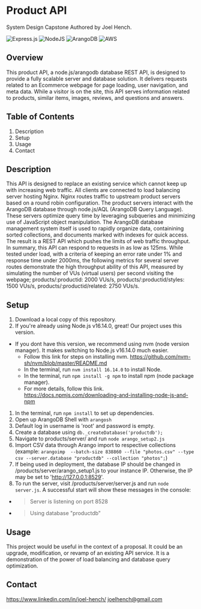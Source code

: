 # Product API
System Design Capstone
Authored by Joel Hench.

![Express.js](https://img.shields.io/badge/express.js-%23404d59.svg?style=for-the-badge&logo=express&logoColor=%2361DAFB) ![NodeJS](https://img.shields.io/badge/node.js-6DA55F?style=for-the-badge&logo=node.js&logoColor=white) ![ArangoDB](https://img.shields.io/badge/ArangoDB-%234ea94b.svg?style=for-the-badge&logo=avocado&logoColor=white?link=http://google.com&link=http://google.com) ![AWS](https://img.shields.io/badge/AWS-%23FF9900.svg?style=for-the-badge&logo=amazon-aws&logoColor=white)

## Overview
This product API, a node.js/arangodb database REST API, is designed to provide a fully scalable server and database solution. It delivers requests related to an Ecommerce webpage for page loading, user navigation, and meta data. While a visitor is on the site, this API serves information related to products, similar items, images, reviews, and questions and answers.

## Table of Contents
1. Description
1. Setup
1. Usage
1. Contact

## Description
This API is designed to replace an existing service which cannot keep up with increasing web traffic. All clients are connected to load balancing server hosting Nginx. Nginx routes traffic to upstream product servers based on a round robin configuration. The product servers interact with the ArangoDB database through node.js/AQL (ArangoDB Query Language). These servers optimize query time by leveraging subqueries and minimizing use of JavaScript object manipulation. The ArangoDB database management system itself is used to rapidly organize data, containining sorted collections, and documents marked with indexes for quick access. The result is a REST API which pushes the limits of web traffic throughput. In summary, this API can respond to requests in as low as 125ms. While tested under load, with a criteria of keeping an error rate under 1% and response time under 2000ms, the following metrics for several server routes demonstrate the high throughput ability of this API, measured by simulating the number of VUs (virtual users) per second visiting the webpage; products/:productid: 2000 VUs/s, products/:productid/styles: 1500 VUs/s, products/:productid/related: 2750 VUs/s.

## Setup
1. Download a local copy of this repository.
1. If you're already using Node.js v16.14.0, great! Our project uses this version.
  - If you dont have this version, we recommend using nvm (node version manager). It makes switching
  to Node.js v16.14.0 much easier.
    - Follow this link for steps on installing nvm. https://github.com/nvm-sh/nvm/blob/master/README.md
    - In the terminal, run `nvm install 16.14.0` to install Node.
    - In the terminal, run `npm install -g npm` to install npm (node package manager).
    - For more details, follow this link. https://docs.npmjs.com/downloading-and-installing-node-js-and-npm
1. In the terminal, run `npm install` to set up dependencies.
1. Open up ArangoDB Shell with `arangosh`
1. Default log in username is 'root' and password is empty.
1. Create a database using `db._createDatabase('productdb');`
1. Navigate to products/server/ and run `node arango_setup2.js`
1. Import CSV data through Arango import to respective collections (example: `arangoimp  --batch-size 838860 --file "photos.csv" --type csv --server.database "productdb" --collection "photos";`)
1. If being used in deployment, the database IP should be changed in /products/server/arango_setup1.js to your instance IP. Otherwise, the IP may be set to 'http://127.0.0.1:8529'.
1. To run the server, visit /products/server/server.js and run `node server.js`. A successful start will show these messages in the console:
 - >Server is listening on port 8528
 - >Using database "productdb"

## Usage
This project would be useful in the context of a proposal. It could be an upgrade, modification, or revamp of an existing API service. It is a demonstration of the power of load balancing and database query optimization.

## Contact
https://www.linkedin.com/in/joel-hench/
joelhench@gmail.com
